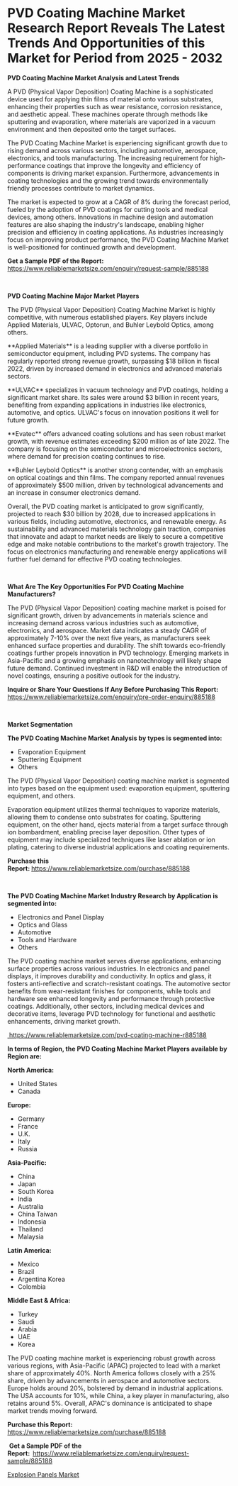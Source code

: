 <p><h1>PVD Coating Machine Market Research Report Reveals The Latest Trends And Opportunities of this Market for Period from 2025 - 2032</h1></p><p><strong>PVD Coating Machine Market Analysis and Latest Trends</strong></p>
<p><p>A PVD (Physical Vapor Deposition) Coating Machine is a sophisticated device used for applying thin films of material onto various substrates, enhancing their properties such as wear resistance, corrosion resistance, and aesthetic appeal. These machines operate through methods like sputtering and evaporation, where materials are vaporized in a vacuum environment and then deposited onto the target surfaces.</p><p>The PVD Coating Machine Market is experiencing significant growth due to rising demand across various sectors, including automotive, aerospace, electronics, and tools manufacturing. The increasing requirement for high-performance coatings that improve the longevity and efficiency of components is driving market expansion. Furthermore, advancements in coating technologies and the growing trend towards environmentally friendly processes contribute to market dynamics.</p><p>The market is expected to grow at a CAGR of 8% during the forecast period, fueled by the adoption of PVD coatings for cutting tools and medical devices, among others. Innovations in machine design and automation features are also shaping the industry's landscape, enabling higher precision and efficiency in coating applications. As industries increasingly focus on improving product performance, the PVD Coating Machine Market is well-positioned for continued growth and development.</p></p>
<p><strong>Get a Sample PDF of the Report:&nbsp;</strong> <a href="https://www.reliablemarketsize.com/enquiry/request-sample/885188?utm_campaign=2303&utm_medium=2&utm_source=Github&utm_content=ia&utm_term=21022025&utm_id=pvd-coating-machine">https://www.reliablemarketsize.com/enquiry/request-sample/885188</a></p>
<p>&nbsp;</p>
<p><strong>PVD Coating Machine Major Market Players</strong></p>
<p><p>The PVD (Physical Vapor Deposition) Coating Machine Market is highly competitive, with numerous established players. Key players include Applied Materials, ULVAC, Optorun, and Buhler Leybold Optics, among others.</p><p>**Applied Materials** is a leading supplier with a diverse portfolio in semiconductor equipment, including PVD systems. The company has regularly reported strong revenue growth, surpassing $18 billion in fiscal 2022, driven by increased demand in electronics and advanced materials sectors.</p><p>**ULVAC** specializes in vacuum technology and PVD coatings, holding a significant market share. Its sales were around $3 billion in recent years, benefiting from expanding applications in industries like electronics, automotive, and optics. ULVAC's focus on innovation positions it well for future growth.</p><p>**Evatec** offers advanced coating solutions and has seen robust market growth, with revenue estimates exceeding $200 million as of late 2022. The company is focusing on the semiconductor and microelectronics sectors, where demand for precision coating continues to rise.</p><p>**Buhler Leybold Optics** is another strong contender, with an emphasis on optical coatings and thin films. The company reported annual revenues of approximately $500 million, driven by technological advancements and an increase in consumer electronics demand.</p><p>Overall, the PVD coating market is anticipated to grow significantly, projected to reach $30 billion by 2028, due to increased applications in various fields, including automotive, electronics, and renewable energy. As sustainability and advanced materials technology gain traction, companies that innovate and adapt to market needs are likely to secure a competitive edge and make notable contributions to the market's growth trajectory. The focus on electronics manufacturing and renewable energy applications will further fuel demand for effective PVD coating technologies.</p></p>
<p>&nbsp;</p>
<p><strong>What Are The Key Opportunities For PVD Coating Machine Manufacturers?</strong></p>
<p><p>The PVD (Physical Vapor Deposition) coating machine market is poised for significant growth, driven by advancements in materials science and increasing demand across various industries such as automotive, electronics, and aerospace. Market data indicates a steady CAGR of approximately 7-10% over the next five years, as manufacturers seek enhanced surface properties and durability. The shift towards eco-friendly coatings further propels innovation in PVD technology. Emerging markets in Asia-Pacific and a growing emphasis on nanotechnology will likely shape future demand. Continued investment in R&D will enable the introduction of novel coatings, ensuring a positive outlook for the industry.</p></p>
<p><strong>Inquire or Share Your Questions If Any Before Purchasing This Report:</strong> <a href="https://www.reliablemarketsize.com/enquiry/pre-order-enquiry/885188?utm_campaign=2303&utm_medium=2&utm_source=Github&utm_content=ia&utm_term=21022025&utm_id=pvd-coating-machine">https://www.reliablemarketsize.com/enquiry/pre-order-enquiry/885188</a></p>
<p>&nbsp;</p>
<p><strong>Market Segmentation</strong></p>
<p><strong>The PVD Coating Machine Market Analysis by types is segmented into:</strong></p>
<p><ul><li>Evaporation Equipment</li><li>Sputtering Equipment</li><li>Others</li></ul></p>
<p><p>The PVD (Physical Vapor Deposition) coating machine market is segmented into types based on the equipment used: evaporation equipment, sputtering equipment, and others. </p><p>Evaporation equipment utilizes thermal techniques to vaporize materials, allowing them to condense onto substrates for coating. Sputtering equipment, on the other hand, ejects material from a target surface through ion bombardment, enabling precise layer deposition. Other types of equipment may include specialized techniques like laser ablation or ion plating, catering to diverse industrial applications and coating requirements.</p></p>
<p><strong>Purchase this Report:&nbsp;</strong><a href="https://www.reliablemarketsize.com/purchase/885188?utm_campaign=2303&utm_medium=2&utm_source=Github&utm_content=ia&utm_term=21022025&utm_id=pvd-coating-machine">https://www.reliablemarketsize.com/purchase/885188</a></p>
<p>&nbsp;</p>
<p><strong>The PVD Coating Machine Market Industry Research by Application is segmented into:</strong></p>
<p><ul><li>Electronics and Panel Display</li><li>Optics and Glass</li><li>Automotive</li><li>Tools and Hardware</li><li>Others</li></ul></p>
<p><p>The PVD coating machine market serves diverse applications, enhancing surface properties across various industries. In electronics and panel displays, it improves durability and conductivity. In optics and glass, it fosters anti-reflective and scratch-resistant coatings. The automotive sector benefits from wear-resistant finishes for components, while tools and hardware see enhanced longevity and performance through protective coatings. Additionally, other sectors, including medical devices and decorative items, leverage PVD technology for functional and aesthetic enhancements, driving market growth.</p></p>
<p><a href="https://www.reliablemarketsize.com/pvd-coating-machine-r885188?utm_campaign=2303&utm_medium=2&utm_source=Github&utm_content=ia&utm_term=21022025&utm_id=pvd-coating-machine">&nbsp;https://www.reliablemarketsize.com/pvd-coating-machine-r885188</a></p>
<p><strong>In terms of Region, the PVD Coating Machine Market Players available by Region are:</strong></p>
<p>
    <p> <strong> North America: </strong>
        <ul>
            <li>United States</li>
            <li>Canada</li>
        </ul>
        </p> 
    <p> <strong> Europe: </strong>
        <ul>
            <li>Germany</li>
            <li>France</li>
            <li>U.K.</li>
            <li>Italy</li>
            <li>Russia</li>
        </ul>
        </p> 
    <p> <strong> Asia-Pacific: </strong>
        <ul>
            <li>China</li>
            <li>Japan</li>
            <li>South Korea</li>
            <li>India</li>
            <li>Australia</li>
            <li>China Taiwan</li>
            <li>Indonesia</li>
            <li>Thailand</li>
            <li>Malaysia</li>
        </ul>
        </p> 
    <p> <strong> Latin America: </strong>
        <ul>
            <li>Mexico</li>
            <li>Brazil</li>
            <li>Argentina Korea</li>
            <li>Colombia</li>
        </ul>
        </p> 
    <p> <strong> Middle East & Africa: </strong>
        <ul>
            <li>Turkey</li>
            <li>Saudi</li>
            <li>Arabia</li>
            <li>UAE</li>
            <li>Korea</li>
        </ul>
    </p>
    </p>
<p><p>The PVD coating machine market is experiencing robust growth across various regions, with Asia-Pacific (APAC) projected to lead with a market share of approximately 40%. North America follows closely with a 25% share, driven by advancements in aerospace and automotive sectors. Europe holds around 20%, bolstered by demand in industrial applications. The USA accounts for 10%, while China, a key player in manufacturing, also retains around 5%. Overall, APAC's dominance is anticipated to shape market trends moving forward.</p></p>
<p><strong>Purchase this Report: </strong><a href="https://www.reliablemarketsize.com/purchase/885188?utm_campaign=2303&utm_medium=2&utm_source=Github&utm_content=ia&utm_term=21022025&utm_id=pvd-coating-machine">https://www.reliablemarketsize.com/purchase/885188</a></p>
<p>&nbsp;<strong>Get a Sample PDF of the Report:&nbsp;&nbsp;</strong><a href="https://www.reliablemarketsize.com/enquiry/request-sample/885188?utm_campaign=2303&utm_medium=2&utm_source=Github&utm_content=ia&utm_term=21022025&utm_id=pvd-coating-machine">https://www.reliablemarketsize.com/enquiry/request-sample/885188</a></p>
<p><strong></strong></p>
<p><p><a href="https://github.com/nafidurii/Market-Research-Report-List-1/blob/main/explosion-panels-market.md?utm_campaign=2303&utm_medium=2&utm_source=Github&utm_content=ia&utm_term=21022025&utm_id=pvd-coating-machine">Explosion Panels Market</a></p></p>